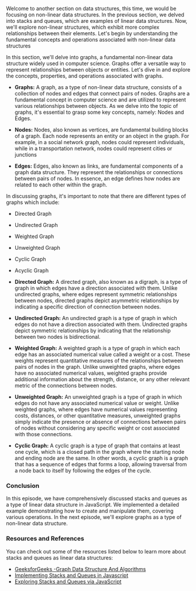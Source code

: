 Welcome to another section on data structures, this time, we would be focusing on non-linear data structures. In the previous section, we delved into stacks and queues, which are examples of linear data structures. Now, we'll explore non-linear structures, which exhibit more complex relationships between their elements. Let's begin by understanding the fundamental concepts and operations associated with non-linear data structures

In this section, we'll delve into graphs, a fundamental non-linear data structure widely used in computer science. Graphs offer a versatile way to represent relationships between objects or entities. Let's dive in and explore the concepts, properties, and operations associated with graphs.

- **Graphs:** A graph, as a type of non-linear data structure, consists of a collection of nodes and edges that connect pairs of nodes. Graphs are a fundamental concept in computer science and are utilized to represent various relationships between objects. As we delve into the topic of graphs, it's essential to grasp some key concepts, namely: Nodes and Edges.

- **Nodes:** Nodes, also known as vertices, are fundamental building blocks of a graph. Each node represents an entity or an object in the graph. For example, in a social network graph, nodes could represent individuals, while in a transportation network, nodes could represent cities or junctions

- **Edges:** Edges, also known as links, are fundamental components of a graph data structure. They represent the relationships or connections between pairs of nodes. In essence, an edge defines how nodes are related to each other within the graph.

In discussing graphs, it's important to note that there are different types of graphs which include:

- Directed Graph
- Undirected Graph
- Weighted Graph
- Unweighted Graph
- Cyclic Graph
- Acyclic Graph

- **Directed Graph:** A directed graph, also known as a digraph, is a type of graph in which edges have a direction associated with them. Unlike undirected graphs, where edges represent symmetric relationships between nodes, directed graphs depict asymmetric relationships by indicating a specific direction of connection between nodes.

- **Undirected Graph:** An undirected graph is a type of graph in which edges do not have a direction associated with them. Undirected graphs depict symmetric relationships by indicating that the relationship between two nodes is bidirectional.

- **Weighted Graph:** A weighted graph is a type of graph in which each edge has an associated numerical value called a weight or a cost. These weights represent quantitative measures of the relationships between pairs of nodes in the graph. Unlike unweighted graphs, where edges have no associated numerical values, weighted graphs provide additional information about the strength, distance, or any other relevant metric of the connections between nodes.

- **Unweighted Graph:** An unweighted graph is a type of graph in which edges do not have any associated numerical value or weight. Unlike weighted graphs, where edges have numerical values representing costs, distances, or other quantitative measures, unweighted graphs simply indicate the presence or absence of connections between pairs of nodes without considering any specific weight or cost associated with those connections.

- **Cyclic Graph:** A cyclic graph is a type of graph that contains at least one cycle, which is a closed path in the graph where the starting node and ending node are the same. In other words, a cyclic graph is a graph that has a sequence of edges that forms a loop, allowing traversal from a node back to itself by following the edges of the cycle.

### Conclusion

In this episode, we have comprehensively discussed stacks and queues as a type of linear data structure in JavaScript. We implemented a detailed example demonstrating how to create and manipulate them, covering various operations. In the next episode, we'll explore graphs as a type of non-linear data structure.

### Resources and References

You can check out some of the resources listed below to learn more about stacks and queues as linear data structures:

- [GeeksforGeeks -Graph Data Structure And Algorithms](https://www.geeksforgeeks.org/graph-data-structure-and-algorithms/)
- [Implementing Stacks and Queues in Javascript](https://medium.com/@drewisatlas/implementing-stacks-and-queues-in-javascript-b3714dee112f)
- [Exploring Stacks and Queues via JavaScript](https://www.digitalocean.com/community/tutorials/js-stacks-queues)


